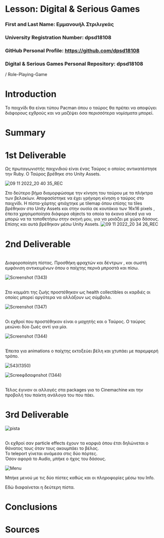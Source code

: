 # Lesson: Digital & Serious Games

### First and Last Name: Εμμανουήλ Στριλιγκάς
### University Registration Number: dpsd18108
### GitHub Personal Profile: https://github.com/dpsd18108
### Digital & Serious Games Personal Repository: dpsd18108
/
Role-Playing-Game


# Introduction

Το παιχνίδι θα είναι τύπου Pacman όπου ο ταύρος θα πρέπει να αποφύγει διάφορους εχθρούς και να μαζέψει όσα περισσότερα νομίσματα μπορεί. 

# Summary


# 1st Deliverable
Ως πρωταγωνιστής παιχνιδιού είναι ένας Ταύρος ο οποίος αντικατέστησε την Ruby. Ο Ταύρος βρέθηκε στο Unity Assets. 

![09 11 2022_20 40 35_REC](https://user-images.githubusercontent.com/101745590/200914164-f34e7731-0a3a-4cb1-969f-58f4a09c086f.png)

Στο δεύτερο βήμα διαμορφώσαμε την κίνηση του ταύρου με τα πλήκτρα των βελακίων. Αποφασίστηκε να έχει γρήγορη κίνηση ο ταύρος στο παιχνίδι.
Η πίστα-χάρτης φτιάχτηκε με tilemap όπου επίσης τα tiles βρέθηκαν στο Unity Assets και στην ουσία σε κουτάκια των 16x16 pixels , έπειτα χρησιμοποίησα διάφορα objects τα οποία τα έκανα sliced για να μπορώ να τα τοποθετήσω στην σκηνή μου, για να μοιάζει με χώρο δάσους. Επίσης και αυτά βρέθηκαν μέσω Unity Assets.
![09 11 2022_20 34 26_REC](https://user-images.githubusercontent.com/101745590/200913131-af9e0f99-c28c-4062-afbf-af54cc32b4ac.png)


# 2nd Deliverable
<br>Διαφοροποίηση πίστας. Προσθήκη φραχτών και δέντρων , και σωστή εμφάνιση αντικειμένων όπου ο παίχτης περνά μπροστά και πίσω.

![Screenshot (1343)](https://user-images.githubusercontent.com/101745590/208213737-e8f2288d-dc9a-42f6-b871-de699720e83c.png)

<br>Στο κομμάτι της ζωής προστέθηκαν ως health collectibles οι καρδιές οι οποίες μπορεί αργότερα να αλλάξουν ως σύμβολο.

![Screenshot (1347)](https://user-images.githubusercontent.com/101745590/208213967-0b08500b-a70a-4b07-a22a-64d995adceb1.png)

<br>Οι εχθροί που προστέθηκαν είναι ο μαχητής και ο Ταύρος. Ο ταύρος μειώνει δύο ζωές αντί για μία. 

![Screenshot (1344)](https://user-images.githubusercontent.com/101745590/208214142-8f748365-7035-4b82-aa8c-6dd59e99d98a.png)

<br>Έπειτα για animations ο παίχτης εκτοξεύει βέλη και χτυπάει με παρεμφερή τρόπο.


![543(1350)](https://user-images.githubusercontent.com/101745590/208214329-baac292d-5ec1-407f-a371-8d5a6435790e.png)

![Screeφδσαφnshot (1344)](https://user-images.githubusercontent.com/101745590/208214337-f8e83693-b074-4ff9-bd35-b7a9c5b72b24.png)

<br>Τέλος έγιναν οι αλλαγές στα packages για το Cinemachine και την προβολή του παίκτη ανάλογα του που πάει. 



# 3rd Deliverable 
![pista](https://user-images.githubusercontent.com/101745590/213013654-0da75ea3-de08-415d-bd1d-be74145ed9a7.png)

<br>Οι εχθροί σαν particle effects έχουν τα καρφιά όπου έτσι δηλώνεται ο θάνατος τους όταν τους ακουμπάει το βέλος.
<br>Το teleport γίνεται ανάμεσα στις δύο πόρτες. 
<br>Όσον αφορά το Audio, μπήκε ο ήχος του δάσους. 

![Menu](https://user-images.githubusercontent.com/101745590/213013807-e304d4c6-4ea6-4bd2-b999-2b0710b21d38.png)

Μπήκε μενού με τις δύο πίστες καθώς και οι πληροφορίες μέσω του Info. 

Εδώ διαφαίνεται η δεύτερη πίστα. 



# Conclusions


# Sources
